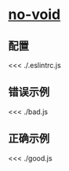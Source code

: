 # [no-void](https://eslint.org/docs/rules/no-void)

## 配置

<<< ./.eslintrc.js

## 错误示例

<<< ./bad.js

## 正确示例

<<< ./good.js
